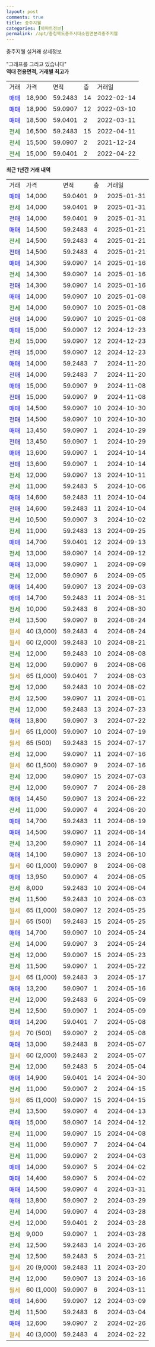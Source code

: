 ```yaml
---
layout: post
comments: true
title: 충주지웰
categories: [아파트정보]
permalink: /apt/충청북도충주시대소원면본리충주지웰
---
```


충주지웰 실거래 상세정보

<script type="text/javascript">
  google.charts.load('current', {'packages':['line', 'corechart']});
  google.charts.setOnLoadCallback(drawChart);

  function drawChart() {
    var data = new google.visualization.DataTable();
    data.addColumn('date', '거래일');
    data.addColumn('number', "매매");
    data.addColumn('number', "전세");
    data.addColumn('number', "전매");

    data.addRows([[new Date(Date.parse("2025-01-31")), 14000, null, null], [new Date(Date.parse("2025-01-31")), null, 14000, null], [new Date(Date.parse("2025-01-31")), null, null, 14000], [new Date(Date.parse("2025-01-21")), 14500, null, null], [new Date(Date.parse("2025-01-21")), null, 14500, null], [new Date(Date.parse("2025-01-21")), null, null, 14500], [new Date(Date.parse("2025-01-16")), 14300, null, null], [new Date(Date.parse("2025-01-16")), null, 14300, null], [new Date(Date.parse("2025-01-16")), null, null, 14300], [new Date(Date.parse("2025-01-08")), 14000, null, null], [new Date(Date.parse("2025-01-08")), null, 14000, null], [new Date(Date.parse("2025-01-08")), null, null, 14000], [new Date(Date.parse("2024-12-23")), 15000, null, null], [new Date(Date.parse("2024-12-23")), null, 15000, null], [new Date(Date.parse("2024-12-23")), null, null, 15000], [new Date(Date.parse("2024-11-20")), 14000, null, null], [new Date(Date.parse("2024-11-20")), null, null, 14000], [new Date(Date.parse("2024-11-08")), 15000, null, null], [new Date(Date.parse("2024-11-08")), null, null, 15000], [new Date(Date.parse("2024-10-30")), 14500, null, null], [new Date(Date.parse("2024-10-30")), null, null, 14500], [new Date(Date.parse("2024-10-29")), 13450, null, null], [new Date(Date.parse("2024-10-29")), null, null, 13450], [new Date(Date.parse("2024-10-14")), 13600, null, null], [new Date(Date.parse("2024-10-14")), null, null, 13600], [new Date(Date.parse("2024-10-11")), null, 12000, null], [new Date(Date.parse("2024-10-06")), null, 11000, null], [new Date(Date.parse("2024-10-04")), 14600, null, null], [new Date(Date.parse("2024-10-04")), null, null, 14600], [new Date(Date.parse("2024-10-02")), null, 10500, null], [new Date(Date.parse("2024-09-25")), null, 11000, null], [new Date(Date.parse("2024-09-13")), 14700, null, null], [new Date(Date.parse("2024-09-12")), null, 13000, null], [new Date(Date.parse("2024-09-09")), 13000, null, null], [new Date(Date.parse("2024-09-05")), null, 12000, null], [new Date(Date.parse("2024-09-03")), 14400, null, null], [new Date(Date.parse("2024-08-31")), 14700, null, null], [new Date(Date.parse("2024-08-30")), null, 10000, null], [new Date(Date.parse("2024-08-24")), null, 13500, null], [new Date(Date.parse("2024-08-24")), null, null, null], [new Date(Date.parse("2024-08-21")), null, null, null], [new Date(Date.parse("2024-08-08")), null, 12000, null], [new Date(Date.parse("2024-08-06")), null, 12000, null], [new Date(Date.parse("2024-08-03")), null, null, null], [new Date(Date.parse("2024-08-02")), null, 12000, null], [new Date(Date.parse("2024-08-01")), null, 12500, null], [new Date(Date.parse("2024-07-23")), null, 12000, null], [new Date(Date.parse("2024-07-22")), 13800, null, null], [new Date(Date.parse("2024-07-19")), null, null, null], [new Date(Date.parse("2024-07-17")), null, null, null], [new Date(Date.parse("2024-07-16")), null, 12000, null], [new Date(Date.parse("2024-07-16")), null, null, null], [new Date(Date.parse("2024-07-03")), null, 12000, null], [new Date(Date.parse("2024-06-28")), null, 12000, null], [new Date(Date.parse("2024-06-22")), 14450, null, null], [new Date(Date.parse("2024-06-20")), null, 11000, null], [new Date(Date.parse("2024-06-19")), 14700, null, null], [new Date(Date.parse("2024-06-14")), 14500, null, null], [new Date(Date.parse("2024-06-14")), null, 13200, null], [new Date(Date.parse("2024-06-10")), 14100, null, null], [new Date(Date.parse("2024-06-08")), null, null, null], [new Date(Date.parse("2024-06-05")), 13950, null, null], [new Date(Date.parse("2024-06-04")), null, 8000, null], [new Date(Date.parse("2024-06-03")), null, 11500, null], [new Date(Date.parse("2024-05-25")), null, null, null], [new Date(Date.parse("2024-05-25")), null, null, null], [new Date(Date.parse("2024-05-24")), 14700, null, null], [new Date(Date.parse("2024-05-24")), null, 14000, null], [new Date(Date.parse("2024-05-23")), null, 12000, null], [new Date(Date.parse("2024-05-22")), null, 11500, null], [new Date(Date.parse("2024-05-17")), null, null, null], [new Date(Date.parse("2024-05-16")), 13200, null, null], [new Date(Date.parse("2024-05-09")), null, 12000, null], [new Date(Date.parse("2024-05-09")), null, 12500, null], [new Date(Date.parse("2024-05-08")), 14200, null, null], [new Date(Date.parse("2024-05-08")), null, null, null], [new Date(Date.parse("2024-05-07")), 13000, null, null], [new Date(Date.parse("2024-05-07")), null, null, null], [new Date(Date.parse("2024-05-04")), null, 12000, null], [new Date(Date.parse("2024-04-30")), 14900, null, null], [new Date(Date.parse("2024-04-15")), null, 11000, null], [new Date(Date.parse("2024-04-15")), null, null, null], [new Date(Date.parse("2024-04-13")), null, 13500, null], [new Date(Date.parse("2024-04-12")), 15000, null, null], [new Date(Date.parse("2024-04-08")), null, 11000, null], [new Date(Date.parse("2024-04-04")), null, 11000, null], [new Date(Date.parse("2024-04-03")), null, 11000, null], [new Date(Date.parse("2024-04-02")), 14000, null, null], [new Date(Date.parse("2024-04-02")), 14400, null, null], [new Date(Date.parse("2024-03-31")), 14500, null, null], [new Date(Date.parse("2024-03-29")), 13800, null, null], [new Date(Date.parse("2024-03-28")), null, 14000, null], [new Date(Date.parse("2024-03-28")), null, 12000, null], [new Date(Date.parse("2024-03-28")), null, 9000, null], [new Date(Date.parse("2024-03-26")), null, 12500, null], [new Date(Date.parse("2024-03-21")), null, 12500, null], [new Date(Date.parse("2024-03-20")), null, null, null], [new Date(Date.parse("2024-03-16")), null, 12000, null], [new Date(Date.parse("2024-03-11")), null, null, null], [new Date(Date.parse("2024-03-09")), 14600, null, null], [new Date(Date.parse("2024-03-04")), null, 11500, null], [new Date(Date.parse("2024-02-26")), 12600, null, null], [new Date(Date.parse("2024-02-22")), null, null, null]]);

    var options = {
      hAxis: {
        format: 'yyyy/MM/dd'
      },    
      lineWidth: 0,
      pointsVisible: true,    
      title: '최근 1년간 유형별 실거래가 분포',
      legend: { position: 'bottom' }
    };

    var formatter = new google.visualization.NumberFormat({pattern:'###,###'} );
    formatter.format(data, 1);
    formatter.format(data, 2);
    
    setTimeout(function() {
        var chart = new google.visualization.LineChart(document.getElementById('columnchart_material'));
        chart.draw(data, (options));
        document.getElementById('loading').style.display = 'none';
    }, 200);
  }
</script>


<div id="loading" style="z-index:20; display: block; margin-left: 0px">"그래프를 그리고 있습니다"</div>
<div id="columnchart_material" style="width: 95%; margin-left: 0px; display: block"></div>
<!-- contents start -->
<b>역대 전용면적, 거래별 최고가</b>
<table class="sortable">
    <tr>
      <td>거래</td>
      <td>가격</td>
      <td>면적</td>
      <td>층</td>
      <td>거래일</td>
    </tr>
        <tr>
          <td><a style="color: blue">매매</a></td>
          <td>18,900</td>
          <td>59.2483</td>
          <td>14</td>
          <td>2022-02-14</td>
        </tr>            <tr>
          <td><a style="color: blue">매매</a></td>
          <td>18,900</td>
          <td>59.0907</td>
          <td>12</td>
          <td>2022-03-10</td>
        </tr>            <tr>
          <td><a style="color: blue">매매</a></td>
          <td>18,500</td>
          <td>59.0401</td>
          <td>2</td>
          <td>2022-03-11</td>
        </tr>        
        <tr>
              <td><a style="color: darkgreen">전세</a></td>
              <td>16,500</td>
              <td>59.2483</td>
              <td>15</td>
              <td>2022-04-11</td>
            </tr>            <tr>
              <td><a style="color: darkgreen">전세</a></td>
              <td>15,500</td>
              <td>59.0907</td>
              <td>2</td>
              <td>2021-12-24</td>
            </tr>            <tr>
              <td><a style="color: darkgreen">전세</a></td>
              <td>15,000</td>
              <td>59.0401</td>
              <td>2</td>
              <td>2022-04-22</td>
            </tr>        
    
</table>

<b>최근 1년간 거래 내역</b>

<table class="sortable">
    <tr>
      <td>거래</td>
      <td>가격</td>
      <td>면적</td>
      <td>층</td>
      <td>거래일</td>
    </tr>
    <tr>
      <td><a style="color: blue">매매</a></td>
      <td>14,000</td>
      <td>59.0401</td>
      <td>9</td>
      <td>2025-01-31</td>
    </tr>          <tr>
      <td><a style="color: darkgreen">전세</a></td>
      <td>14,000</td>
      <td>59.0401</td>
      <td>9</td>
      <td>2025-01-31</td>
    </tr>          <tr>
      <td><a style="color: darkblue">전매</a></td>
      <td>14,000</td>
      <td>59.0401</td>
      <td>9</td>
      <td>2025-01-31</td>
    </tr>          <tr>
      <td><a style="color: blue">매매</a></td>
      <td>14,500</td>
      <td>59.2483</td>
      <td>4</td>
      <td>2025-01-21</td>
    </tr>          <tr>
      <td><a style="color: darkgreen">전세</a></td>
      <td>14,500</td>
      <td>59.2483</td>
      <td>4</td>
      <td>2025-01-21</td>
    </tr>          <tr>
      <td><a style="color: darkblue">전매</a></td>
      <td>14,500</td>
      <td>59.2483</td>
      <td>4</td>
      <td>2025-01-21</td>
    </tr>          <tr>
      <td><a style="color: blue">매매</a></td>
      <td>14,300</td>
      <td>59.0907</td>
      <td>14</td>
      <td>2025-01-16</td>
    </tr>          <tr>
      <td><a style="color: darkgreen">전세</a></td>
      <td>14,300</td>
      <td>59.0907</td>
      <td>14</td>
      <td>2025-01-16</td>
    </tr>          <tr>
      <td><a style="color: darkblue">전매</a></td>
      <td>14,300</td>
      <td>59.0907</td>
      <td>14</td>
      <td>2025-01-16</td>
    </tr>          <tr>
      <td><a style="color: blue">매매</a></td>
      <td>14,000</td>
      <td>59.0907</td>
      <td>10</td>
      <td>2025-01-08</td>
    </tr>          <tr>
      <td><a style="color: darkgreen">전세</a></td>
      <td>14,000</td>
      <td>59.0907</td>
      <td>10</td>
      <td>2025-01-08</td>
    </tr>          <tr>
      <td><a style="color: darkblue">전매</a></td>
      <td>14,000</td>
      <td>59.0907</td>
      <td>10</td>
      <td>2025-01-08</td>
    </tr>          <tr>
      <td><a style="color: blue">매매</a></td>
      <td>15,000</td>
      <td>59.0907</td>
      <td>12</td>
      <td>2024-12-23</td>
    </tr>          <tr>
      <td><a style="color: darkgreen">전세</a></td>
      <td>15,000</td>
      <td>59.0907</td>
      <td>12</td>
      <td>2024-12-23</td>
    </tr>          <tr>
      <td><a style="color: darkblue">전매</a></td>
      <td>15,000</td>
      <td>59.0907</td>
      <td>12</td>
      <td>2024-12-23</td>
    </tr>          <tr>
      <td><a style="color: blue">매매</a></td>
      <td>14,000</td>
      <td>59.2483</td>
      <td>7</td>
      <td>2024-11-20</td>
    </tr>          <tr>
      <td><a style="color: darkblue">전매</a></td>
      <td>14,000</td>
      <td>59.2483</td>
      <td>7</td>
      <td>2024-11-20</td>
    </tr>          <tr>
      <td><a style="color: blue">매매</a></td>
      <td>15,000</td>
      <td>59.0907</td>
      <td>9</td>
      <td>2024-11-08</td>
    </tr>          <tr>
      <td><a style="color: darkblue">전매</a></td>
      <td>15,000</td>
      <td>59.0907</td>
      <td>9</td>
      <td>2024-11-08</td>
    </tr>          <tr>
      <td><a style="color: blue">매매</a></td>
      <td>14,500</td>
      <td>59.0907</td>
      <td>10</td>
      <td>2024-10-30</td>
    </tr>          <tr>
      <td><a style="color: darkblue">전매</a></td>
      <td>14,500</td>
      <td>59.0907</td>
      <td>10</td>
      <td>2024-10-30</td>
    </tr>          <tr>
      <td><a style="color: blue">매매</a></td>
      <td>13,450</td>
      <td>59.0907</td>
      <td>1</td>
      <td>2024-10-29</td>
    </tr>          <tr>
      <td><a style="color: darkblue">전매</a></td>
      <td>13,450</td>
      <td>59.0907</td>
      <td>1</td>
      <td>2024-10-29</td>
    </tr>          <tr>
      <td><a style="color: blue">매매</a></td>
      <td>13,600</td>
      <td>59.0907</td>
      <td>1</td>
      <td>2024-10-14</td>
    </tr>          <tr>
      <td><a style="color: darkblue">전매</a></td>
      <td>13,600</td>
      <td>59.0907</td>
      <td>1</td>
      <td>2024-10-14</td>
    </tr>          <tr>
      <td><a style="color: darkgreen">전세</a></td>
      <td>12,000</td>
      <td>59.0907</td>
      <td>13</td>
      <td>2024-10-11</td>
    </tr>          <tr>
      <td><a style="color: darkgreen">전세</a></td>
      <td>11,000</td>
      <td>59.2483</td>
      <td>5</td>
      <td>2024-10-06</td>
    </tr>          <tr>
      <td><a style="color: blue">매매</a></td>
      <td>14,600</td>
      <td>59.2483</td>
      <td>11</td>
      <td>2024-10-04</td>
    </tr>          <tr>
      <td><a style="color: darkblue">전매</a></td>
      <td>14,600</td>
      <td>59.2483</td>
      <td>11</td>
      <td>2024-10-04</td>
    </tr>          <tr>
      <td><a style="color: darkgreen">전세</a></td>
      <td>10,500</td>
      <td>59.0907</td>
      <td>3</td>
      <td>2024-10-02</td>
    </tr>          <tr>
      <td><a style="color: darkgreen">전세</a></td>
      <td>11,000</td>
      <td>59.2483</td>
      <td>13</td>
      <td>2024-09-25</td>
    </tr>          <tr>
      <td><a style="color: blue">매매</a></td>
      <td>14,700</td>
      <td>59.0401</td>
      <td>12</td>
      <td>2024-09-13</td>
    </tr>          <tr>
      <td><a style="color: darkgreen">전세</a></td>
      <td>13,000</td>
      <td>59.0907</td>
      <td>14</td>
      <td>2024-09-12</td>
    </tr>          <tr>
      <td><a style="color: blue">매매</a></td>
      <td>13,000</td>
      <td>59.0907</td>
      <td>1</td>
      <td>2024-09-09</td>
    </tr>          <tr>
      <td><a style="color: darkgreen">전세</a></td>
      <td>12,000</td>
      <td>59.0907</td>
      <td>6</td>
      <td>2024-09-05</td>
    </tr>          <tr>
      <td><a style="color: blue">매매</a></td>
      <td>14,400</td>
      <td>59.0907</td>
      <td>13</td>
      <td>2024-09-03</td>
    </tr>          <tr>
      <td><a style="color: blue">매매</a></td>
      <td>14,700</td>
      <td>59.2483</td>
      <td>11</td>
      <td>2024-08-31</td>
    </tr>          <tr>
      <td><a style="color: darkgreen">전세</a></td>
      <td>10,000</td>
      <td>59.2483</td>
      <td>6</td>
      <td>2024-08-30</td>
    </tr>          <tr>
      <td><a style="color: darkgreen">전세</a></td>
      <td>13,500</td>
      <td>59.0907</td>
      <td>8</td>
      <td>2024-08-24</td>
    </tr>          <tr>
      <td><a style="color: darkgoldenrod">월세</a></td>
      <td>40 (3,000)</td>
      <td>59.2483</td>
      <td>4</td>
      <td>2024-08-24</td>
    </tr>          <tr>
      <td><a style="color: darkgoldenrod">월세</a></td>
      <td>60 (2,000)</td>
      <td>59.2483</td>
      <td>10</td>
      <td>2024-08-21</td>
    </tr>          <tr>
      <td><a style="color: darkgreen">전세</a></td>
      <td>12,000</td>
      <td>59.2483</td>
      <td>10</td>
      <td>2024-08-08</td>
    </tr>          <tr>
      <td><a style="color: darkgreen">전세</a></td>
      <td>12,000</td>
      <td>59.0907</td>
      <td>6</td>
      <td>2024-08-06</td>
    </tr>          <tr>
      <td><a style="color: darkgoldenrod">월세</a></td>
      <td>65 (1,000)</td>
      <td>59.0401</td>
      <td>7</td>
      <td>2024-08-03</td>
    </tr>          <tr>
      <td><a style="color: darkgreen">전세</a></td>
      <td>12,000</td>
      <td>59.2483</td>
      <td>10</td>
      <td>2024-08-02</td>
    </tr>          <tr>
      <td><a style="color: darkgreen">전세</a></td>
      <td>12,500</td>
      <td>59.0907</td>
      <td>11</td>
      <td>2024-08-01</td>
    </tr>          <tr>
      <td><a style="color: darkgreen">전세</a></td>
      <td>12,000</td>
      <td>59.2483</td>
      <td>13</td>
      <td>2024-07-23</td>
    </tr>          <tr>
      <td><a style="color: blue">매매</a></td>
      <td>13,800</td>
      <td>59.0907</td>
      <td>3</td>
      <td>2024-07-22</td>
    </tr>          <tr>
      <td><a style="color: darkgoldenrod">월세</a></td>
      <td>65 (1,000)</td>
      <td>59.0907</td>
      <td>10</td>
      <td>2024-07-19</td>
    </tr>          <tr>
      <td><a style="color: darkgoldenrod">월세</a></td>
      <td>65 (500)</td>
      <td>59.2483</td>
      <td>15</td>
      <td>2024-07-17</td>
    </tr>          <tr>
      <td><a style="color: darkgreen">전세</a></td>
      <td>12,000</td>
      <td>59.0907</td>
      <td>11</td>
      <td>2024-07-16</td>
    </tr>          <tr>
      <td><a style="color: darkgoldenrod">월세</a></td>
      <td>60 (1,500)</td>
      <td>59.0907</td>
      <td>9</td>
      <td>2024-07-16</td>
    </tr>          <tr>
      <td><a style="color: darkgreen">전세</a></td>
      <td>12,000</td>
      <td>59.0907</td>
      <td>15</td>
      <td>2024-07-03</td>
    </tr>          <tr>
      <td><a style="color: darkgreen">전세</a></td>
      <td>12,000</td>
      <td>59.0907</td>
      <td>7</td>
      <td>2024-06-28</td>
    </tr>          <tr>
      <td><a style="color: blue">매매</a></td>
      <td>14,450</td>
      <td>59.0907</td>
      <td>13</td>
      <td>2024-06-22</td>
    </tr>          <tr>
      <td><a style="color: darkgreen">전세</a></td>
      <td>11,000</td>
      <td>59.0907</td>
      <td>4</td>
      <td>2024-06-20</td>
    </tr>          <tr>
      <td><a style="color: blue">매매</a></td>
      <td>14,700</td>
      <td>59.2483</td>
      <td>11</td>
      <td>2024-06-19</td>
    </tr>          <tr>
      <td><a style="color: blue">매매</a></td>
      <td>14,500</td>
      <td>59.0907</td>
      <td>11</td>
      <td>2024-06-14</td>
    </tr>          <tr>
      <td><a style="color: darkgreen">전세</a></td>
      <td>13,200</td>
      <td>59.0907</td>
      <td>11</td>
      <td>2024-06-14</td>
    </tr>          <tr>
      <td><a style="color: blue">매매</a></td>
      <td>14,100</td>
      <td>59.0907</td>
      <td>13</td>
      <td>2024-06-10</td>
    </tr>          <tr>
      <td><a style="color: darkgoldenrod">월세</a></td>
      <td>60 (1,000)</td>
      <td>59.0907</td>
      <td>8</td>
      <td>2024-06-08</td>
    </tr>          <tr>
      <td><a style="color: blue">매매</a></td>
      <td>13,950</td>
      <td>59.0907</td>
      <td>4</td>
      <td>2024-06-05</td>
    </tr>          <tr>
      <td><a style="color: darkgreen">전세</a></td>
      <td>8,000</td>
      <td>59.2483</td>
      <td>10</td>
      <td>2024-06-04</td>
    </tr>          <tr>
      <td><a style="color: darkgreen">전세</a></td>
      <td>11,500</td>
      <td>59.2483</td>
      <td>10</td>
      <td>2024-06-03</td>
    </tr>          <tr>
      <td><a style="color: darkgoldenrod">월세</a></td>
      <td>65 (1,000)</td>
      <td>59.0907</td>
      <td>12</td>
      <td>2024-05-25</td>
    </tr>          <tr>
      <td><a style="color: darkgoldenrod">월세</a></td>
      <td>65 (500)</td>
      <td>59.2483</td>
      <td>15</td>
      <td>2024-05-25</td>
    </tr>          <tr>
      <td><a style="color: blue">매매</a></td>
      <td>14,700</td>
      <td>59.0907</td>
      <td>10</td>
      <td>2024-05-24</td>
    </tr>          <tr>
      <td><a style="color: darkgreen">전세</a></td>
      <td>14,000</td>
      <td>59.0907</td>
      <td>3</td>
      <td>2024-05-24</td>
    </tr>          <tr>
      <td><a style="color: darkgreen">전세</a></td>
      <td>12,000</td>
      <td>59.0907</td>
      <td>15</td>
      <td>2024-05-23</td>
    </tr>          <tr>
      <td><a style="color: darkgreen">전세</a></td>
      <td>11,500</td>
      <td>59.0907</td>
      <td>1</td>
      <td>2024-05-22</td>
    </tr>          <tr>
      <td><a style="color: darkgoldenrod">월세</a></td>
      <td>65 (1,000)</td>
      <td>59.2483</td>
      <td>3</td>
      <td>2024-05-17</td>
    </tr>          <tr>
      <td><a style="color: blue">매매</a></td>
      <td>13,200</td>
      <td>59.0907</td>
      <td>1</td>
      <td>2024-05-16</td>
    </tr>          <tr>
      <td><a style="color: darkgreen">전세</a></td>
      <td>12,000</td>
      <td>59.2483</td>
      <td>6</td>
      <td>2024-05-09</td>
    </tr>          <tr>
      <td><a style="color: darkgreen">전세</a></td>
      <td>12,500</td>
      <td>59.0907</td>
      <td>1</td>
      <td>2024-05-09</td>
    </tr>          <tr>
      <td><a style="color: blue">매매</a></td>
      <td>14,200</td>
      <td>59.0401</td>
      <td>7</td>
      <td>2024-05-08</td>
    </tr>          <tr>
      <td><a style="color: darkgoldenrod">월세</a></td>
      <td>70 (500)</td>
      <td>59.0907</td>
      <td>2</td>
      <td>2024-05-08</td>
    </tr>          <tr>
      <td><a style="color: blue">매매</a></td>
      <td>13,000</td>
      <td>59.2483</td>
      <td>8</td>
      <td>2024-05-07</td>
    </tr>          <tr>
      <td><a style="color: darkgoldenrod">월세</a></td>
      <td>60 (2,000)</td>
      <td>59.2483</td>
      <td>2</td>
      <td>2024-05-07</td>
    </tr>          <tr>
      <td><a style="color: darkgreen">전세</a></td>
      <td>12,000</td>
      <td>59.2483</td>
      <td>5</td>
      <td>2024-05-04</td>
    </tr>          <tr>
      <td><a style="color: blue">매매</a></td>
      <td>14,900</td>
      <td>59.0401</td>
      <td>14</td>
      <td>2024-04-30</td>
    </tr>          <tr>
      <td><a style="color: darkgreen">전세</a></td>
      <td>11,000</td>
      <td>59.0907</td>
      <td>2</td>
      <td>2024-04-15</td>
    </tr>          <tr>
      <td><a style="color: darkgoldenrod">월세</a></td>
      <td>65 (1,000)</td>
      <td>59.0907</td>
      <td>15</td>
      <td>2024-04-15</td>
    </tr>          <tr>
      <td><a style="color: darkgreen">전세</a></td>
      <td>13,500</td>
      <td>59.0907</td>
      <td>4</td>
      <td>2024-04-13</td>
    </tr>          <tr>
      <td><a style="color: blue">매매</a></td>
      <td>15,000</td>
      <td>59.0907</td>
      <td>14</td>
      <td>2024-04-12</td>
    </tr>          <tr>
      <td><a style="color: darkgreen">전세</a></td>
      <td>11,000</td>
      <td>59.0907</td>
      <td>15</td>
      <td>2024-04-08</td>
    </tr>          <tr>
      <td><a style="color: darkgreen">전세</a></td>
      <td>11,000</td>
      <td>59.0907</td>
      <td>7</td>
      <td>2024-04-04</td>
    </tr>          <tr>
      <td><a style="color: darkgreen">전세</a></td>
      <td>11,000</td>
      <td>59.0907</td>
      <td>2</td>
      <td>2024-04-03</td>
    </tr>          <tr>
      <td><a style="color: blue">매매</a></td>
      <td>14,000</td>
      <td>59.0907</td>
      <td>5</td>
      <td>2024-04-02</td>
    </tr>          <tr>
      <td><a style="color: blue">매매</a></td>
      <td>14,400</td>
      <td>59.0907</td>
      <td>5</td>
      <td>2024-04-02</td>
    </tr>          <tr>
      <td><a style="color: blue">매매</a></td>
      <td>14,500</td>
      <td>59.0907</td>
      <td>4</td>
      <td>2024-03-31</td>
    </tr>          <tr>
      <td><a style="color: blue">매매</a></td>
      <td>13,800</td>
      <td>59.0907</td>
      <td>2</td>
      <td>2024-03-29</td>
    </tr>          <tr>
      <td><a style="color: darkgreen">전세</a></td>
      <td>14,000</td>
      <td>59.0907</td>
      <td>4</td>
      <td>2024-03-28</td>
    </tr>          <tr>
      <td><a style="color: darkgreen">전세</a></td>
      <td>12,000</td>
      <td>59.0401</td>
      <td>2</td>
      <td>2024-03-28</td>
    </tr>          <tr>
      <td><a style="color: darkgreen">전세</a></td>
      <td>9,000</td>
      <td>59.0907</td>
      <td>1</td>
      <td>2024-03-28</td>
    </tr>          <tr>
      <td><a style="color: darkgreen">전세</a></td>
      <td>12,500</td>
      <td>59.2483</td>
      <td>14</td>
      <td>2024-03-26</td>
    </tr>          <tr>
      <td><a style="color: darkgreen">전세</a></td>
      <td>12,500</td>
      <td>59.2483</td>
      <td>5</td>
      <td>2024-03-21</td>
    </tr>          <tr>
      <td><a style="color: darkgoldenrod">월세</a></td>
      <td>20 (9,000)</td>
      <td>59.2483</td>
      <td>11</td>
      <td>2024-03-20</td>
    </tr>          <tr>
      <td><a style="color: darkgreen">전세</a></td>
      <td>12,000</td>
      <td>59.0907</td>
      <td>13</td>
      <td>2024-03-16</td>
    </tr>          <tr>
      <td><a style="color: darkgoldenrod">월세</a></td>
      <td>60 (1,000)</td>
      <td>59.0907</td>
      <td>6</td>
      <td>2024-03-11</td>
    </tr>          <tr>
      <td><a style="color: blue">매매</a></td>
      <td>14,600</td>
      <td>59.0907</td>
      <td>12</td>
      <td>2024-03-09</td>
    </tr>          <tr>
      <td><a style="color: darkgreen">전세</a></td>
      <td>11,500</td>
      <td>59.2483</td>
      <td>6</td>
      <td>2024-03-04</td>
    </tr>          <tr>
      <td><a style="color: blue">매매</a></td>
      <td>12,600</td>
      <td>59.0907</td>
      <td>2</td>
      <td>2024-02-26</td>
    </tr>          <tr>
      <td><a style="color: darkgoldenrod">월세</a></td>
      <td>40 (3,000)</td>
      <td>59.2483</td>
      <td>4</td>
      <td>2024-02-22</td>
    </tr>      </table>
<!-- contents end -->    

